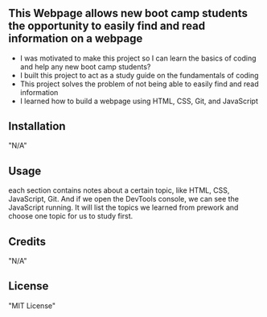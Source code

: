 # <Prework-Study-Guide>

## This Webpage allows new boot camp students the opportunity to easily find and read information on a webpage

- I was motivated to make this project so I can learn the basics of coding and help any new boot camp students?
- I built this project to act as a study guide on the fundamentals of coding
- This project solves the problem of not being able to easily find and read information
- I learned how to build a webpage using HTML, CSS, Git, and JavaScript

## Installation

"N/A"

## Usage

 each section contains notes about a certain topic, like HTML, CSS, JavaScript, Git. And if we open the DevTools console, we can see the JavaScript running. It will list the topics we learned from prework and choose one topic for us to study first. 

## Credits

"N/A"

## License

"MIT License"



